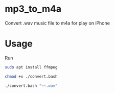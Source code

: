# mp3_to_m4a
Convert .wav music file to m4a for play on iPhone

# Usage
Run
```sh
sudo apt install ffmpeg
```

```sh
chmod +x ./convert.bash
```

```sh
./convert.bash "~~.wav"
```
